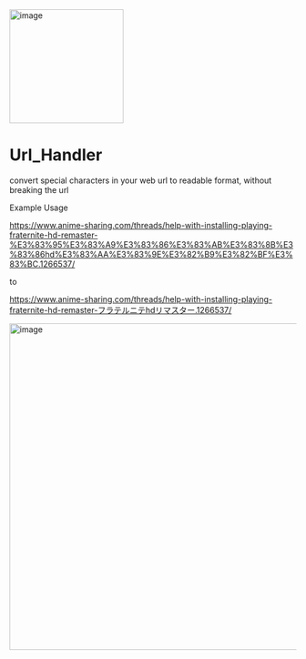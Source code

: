 <img src="https://github.com/Mikami063/Url_Handler/assets/114184664/739fd3b7-1686-4b59-ad21-7f3dad188808" alt="image" width="200" />

# Url_Handler

convert special characters in your web url to readable format, without breaking the url

Example Usage

https://www.anime-sharing.com/threads/help-with-installing-playing-fraternite-hd-remaster-%E3%83%95%E3%83%A9%E3%83%86%E3%83%AB%E3%83%8B%E3%83%86hd%E3%83%AA%E3%83%9E%E3%82%B9%E3%82%BF%E3%83%BC.1266537/

to

https://www.anime-sharing.com/threads/help-with-installing-playing-fraternite-hd-remaster-フラテルニテhdリマスター.1266537/


<img width="574" alt="image" src="https://github.com/Mikami063/Url_Handler/assets/114184664/ad782cf9-7852-4517-9276-9d3b5ad32805">

